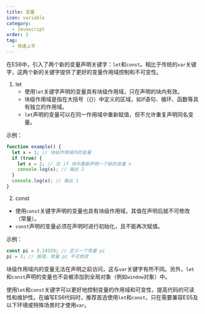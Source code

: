 ```yaml
---
title: 变量
icon: variable
category:
  - Javascript
order: 2
tag:
  - 快速上手
---
```




在ES6中，引入了两个新的变量声明关键字：`let`和`const`。相比于传统的`var`关键字，这两个新的关键字提供了更好的变量作用域控制和不可变性。

1. let
   - 使用`let`关键字声明的变量具有块级作用域，只在声明的块内有效。
   - 块级作用域是指在大括号（{}）中定义的区域，如if语句、循环、函数等具有独立的作用域。
   - `let`声明的变量可以在同一作用域中重新赋值，但不允许重复声明同名变量。

示例：

```javascript
function example() {
  let x = 1; // 块级作用域内的变量
  if (true) {
    let x = 2; // 在 if 块中重新声明一个新的变量 x
    console.log(x); // 输出 2
  }
  console.log(x); // 输出 1
}
```

2. const

- 使用`const`关键字声明的变量也具有块级作用域，其值在声明后就不可修改（常量）。
- `const`声明的变量必须在声明时进行初始化，且不能再次赋值。

示例：

```javascript
const pi = 3.14159; // 定义一个常量 pi
pi = 3; // 报错，常量 pi 不可修改
```

块级作用域内的变量无法在声明之前访问，这与`var`关键字有所不同。另外，`let`和`const`声明的变量也不会被添加到全局对象（例如`window`对象）中。

使用`let`和`const`关键字可以更好地控制变量的作用域和可变性，提高代码的可读性和维护性。在编写ES6代码时，推荐首选使用`let`和`const`，只在需要兼容ES5及以下环境或特殊场景时才使用`var`。